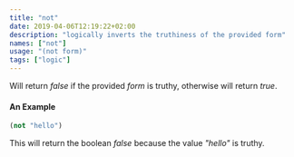 ```yaml
---
title: "not"
date: 2019-04-06T12:19:22+02:00
description: "logically inverts the truthiness of the provided form"
names: ["not"]
usage: "(not form)"
tags: ["logic"]
---
```

Will return _false_ if the provided *form* is truthy, otherwise will return _true_.

#### An Example

~~~scheme
(not "hello")
~~~

This will return the boolean _false_ because the value _"hello"_ is truthy.
